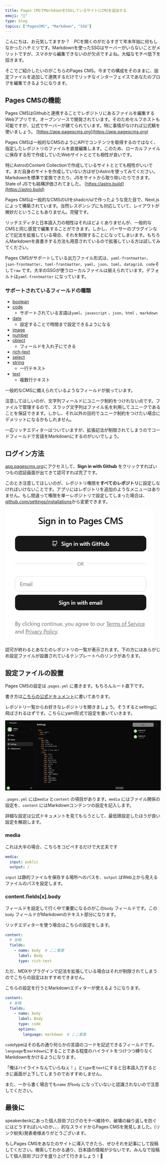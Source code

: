 ```yaml
---
title: Pages CMSでMarkdownをSSGしているサイトにCMSを追加する
emoji: "📝"
type: blog
topics: ["PagesCMS", "Markdown", "SSG"]
---
```

こんにちは、お元気してますか？　PCを開くのがだるすぎて年末年始に何もしなかったハチミツです。Markdownを使ったSSGはサーバーがいらないことがメリットですが、スマホから編集できないのが欠点ですよね。大幅なモチベ低下を招きます。

そこでご紹介したいのがこちらのPages CMS。今までの構成をそのままに、設定ファイルを追加して連携するだけでリッチなインターフェイスであなたのブログを編集できるようになります。

## Pages CMSの機能

Pages CMSはGithubと連携することでレポジトリにあるファイルを編集するWebアプリです。オープンソースで開発されています。そのためセルフホストも可能ですが、公式でサーバーが建てられています。特に事情がなければ公式鯖を使いましょう。
[https://app.pagescms.org](https://app.pagescms.org)

Pages CMSは一般的なCMSのようにAPIでコンテンツを取得するのではなく、指定したレポジトリのファイルを直接編集します。このため、ローカルファイルに保存する形で作成していたWebサイトととても相性が良いです。

特にAstroのContent Collectionで作成しているサイトととても相性がいいです。まだ自身のサイトを作成していない方はぜひAstroを使ってみてください。Markdownを標準で変換できたり、JSをサイトから取り除いたりできます。State of JSでも結構評価されてました。
[https://astro.build](https://astro.build)

Pages CMSは一般的なCMSのUIをshadcn/uiで作ったような見た目で、Next.jsによって構築されています。当然レスポンシブにも対応していて、レイアウトが微妙だということもありません。完璧です。

リッチエディタと日本語入力の相性はそれほどよくありませんが、一般的なCMSと同じ感覚で編集することができます。しかし、パーサーのプラグインなどで記法を拡張している場合、それを制限することになってしまいます。もちろんMarkdownを直書きする方法も用意されているので拡張している方は試してみてください。

Pages CMSがサポートしている出力ファイル形式は、`yaml-frontmatter`、`json-frontmatter`、`toml-frontmatter`、`yaml`、`json`、`toml`、`datagrid`、`code`そして`raw` です。大半のSSGが使うローカルファイルは揃えられています。デフォルトは`yaml-frontmatter` になっています。

### サポートされているフィールドの種類

+ [boolean](https://pagescms.org/docs/configuration/boolean-field)
+ [code](https://pagescms.org/docs/configuration/code-field)
  + サポートされている言語は`yaml`、`javascript` 、`json`、`html` 、`markdown`
+ [date](https://pagescms.org/docs/configuration/date-field)
  + 設定することで時間まで設定できるようになる
+ [image](https://pagescms.org/docs/configuration/image-field)
+ [number](https://pagescms.org/docs/configuration/number-field)
+ [object](https://pagescms.org/docs/configuration/object-field)
  + フィールドを入れ子にできる
+ [rich-text](https://pagescms.org/docs/configuration/rich-text-field)
+ [select](https://pagescms.org/docs/configuration/select-field)
+ [string](https://pagescms.org/docs/configuration/string-field)
  + 一行テキスト
+ [text](https://pagescms.org/docs/configuration/text-field)
  + 複数行テキスト

一般的なCMSに備えられているようなフィールドが揃っています。

注意してほしいのが、文字列フィールドにユニーク制約をつけれない点です。ファイルで管理するので、スラッグ文字列はファイル名を利用してユニークであることを保証できます。しかし、それ以外の目的でユニーク制約をつけたい場合にデメリットになるかもしれません。

一応リッチエディターはついていますが、拡張記法が制限されてしまうのでコードフィールドで言語をMarkdownにするのがいいでしょう。

## ログイン方法

[app.pagescms.org](https://app.pagescms.org)にアクセスして、**Sign in with Github** をクリックすればいつもの認証画面が出てきて認可すれば完了です。

このとき注意してほしいのが、レポジトリ権限を**すべてのレポジトリ**に設定しなければいけないことです。アプリにはレポジトリを追加のようなメニューはありません。もし間違って権限を単一レポジトリで設定してしまった場合は、[github.com/settings/installations](https://github.com/settings/installations)から変更できます。

![Pages CMSのログイン画面](/images/app.pagescms.org-sign-in.jpg)

認可が終わるとあなたのレポジトリの一覧が表示されます。下の方にはあらがじめ設定ファイルが設置されているテンプレートへのリンクがあります。

## 設定ファイルの設置

Pages CMSの設定は`.pages.yml` に書きます。もちろんルート直下です。

書き方は[こちらの公式ドキュメント](https://pagescms.org/docs/configuration/)に書いてあります。

レポジトリ一覧からお好きなレポジトリを開きましょう。そうするとsettingに飛ばされるはずです。こちらにyaml形式で設定を書いていきます。

![Pages CMSの設定ファイル](/images/app.pagescms.org-setting.jpg)

`.pages.yml` には`media` と`content` の項目があります。`media` にはファイル関係の設定を、`content` にはMarkdownコンテンツの設定を記入します。

詳細な設定は公式ドキュメントを見てもらうとして、最低限設定したほうが良い設定を解説します。

### media

これは大半の場合、こちらをコピペするだけで大丈夫です

```yaml
media:
  input: public
  output: /
```

`input` は静的ファイルを保存する場所へのパスを、`output` はWeb上から見えるファイルのパスを設定します。

### content.fields[x].body

フィールドを設定して行く中で重要になるのがこの`body` フィールドです。この`body` フィールドがMarkdownのテキスト部分になります。

リッチエディターを使う場合はこちらの設定をします。

```yaml
content:
  # 省略
  fields:
    - name: body  # ここ重要
      label: Body
      type: rich-text
```

ただ、MDXやプラグインで記法を拡張している場合はそれが制限されてしまうのでこちらの設定はおすすめできません。

こちらの設定を行うとMarkdownエディターが使えるようになります。

```yaml
content:
  # 省略
  fields:
    - name: body
      label: Body
      type: code
      options: 
        language: markdown  # ここ重要
```

`code`typeはその名の通り何らかの言語のコードを記述できるフィールドです。`language`を`markdown`にすることである程度のハイライトをつけつつ縛りなくMarkdownをかけるようになります。

「俺はハイライトなんていらねぇ！」と`type`を`text`にすると日本語入力するときに画面が上下してしまうのでおすすめしません。

また、一から書く場合でも`name` が`body` になっていないと認識されないので注意してください。

## 最後に

speakerdeckにあった個人技術ブログのモチベ維持や、破壊の繰り返しを防ぐにはどうすればいいのか、、、的なスライドからPages CMSを発見しました。(リンク紛失)発表者様ありがとうございます。

もしPages CMSをあなたのサイトに導入できたら、ぜひそれを記事にして投稿してください。検索してわかる通り、日本語の情報が少ないです。みんなで投稿して個人技術ブログを盛り上げて行きましょう！💪
